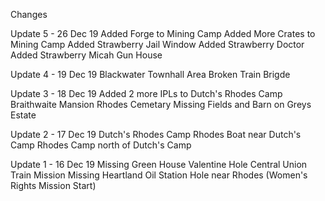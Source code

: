 Changes

Update 5 - 26 Dec 19
Added Forge to Mining Camp
Added More Crates to Mining Camp
Added Strawberry Jail Window
Added Strawberry Doctor
Added Strawberry Micah Gun House

Update 4 - 19 Dec 19
Blackwater Townhall Area
Broken Train Brigde

Update 3 - 18 Dec 19
Added 2 more IPLs to Dutch's Rhodes Camp
Braithwaite Mansion
Rhodes Cemetary
Missing Fields and Barn on Greys Estate

Update 2 - 17 Dec 19
Dutch's Rhodes Camp
Rhodes Boat near Dutch's Camp
Rhodes Camp north of Dutch's Camp

Update 1 - 16 Dec 19
Missing Green House Valentine
Hole Central Union Train Mission
Missing Heartland Oil Station
Hole near Rhodes (Women's Rights Mission Start)